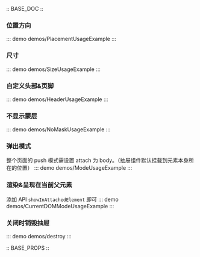 :: BASE_DOC ::

### 位置方向
::: demo demos/PlacementUsageExample 
:::

### 尺寸
::: demo demos/SizeUsageExample
:::

### 自定义头部&页脚
::: demo demos/HeaderUsageExample
:::

### 不显示蒙层
::: demo demos/NoMaskUsageExample 
:::

### 弹出模式
整个页面的 push 模式需设置 attach 为 body。（抽屉组件默认挂载到元素本身所在的位置）
::: demo demos/ModeUsageExample 
:::

### 渲染&呈现在当前父元素
添加 API `showInAttachedElement` 即可
::: demo demos/CurrentDOMModeUsageExample 
:::

### 关闭时销毁抽屉
::: demo demos/destroy 
:::

:: BASE_PROPS ::
